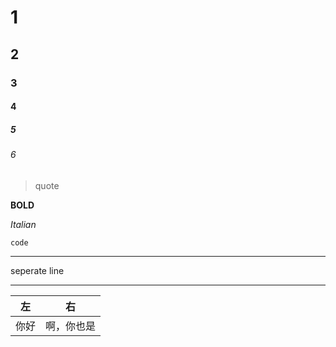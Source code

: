 # 1
## 2
### 3
#### 4
##### 5
###### 6
> quote

**BOLD**

*Italian*

`code`

***
seperate line
***

|左|右|
|------|------|
|你好|啊，你也是|